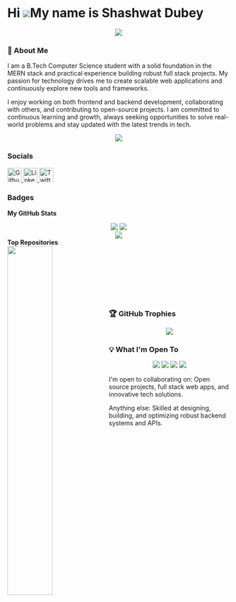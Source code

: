 Hi ![](https://user-images.githubusercontent.com/18350557/176309783-0785949b-9127-417c-8b55-ab5a4333674e.gif)My name is Shashwat Dubey
======================================================================================================================================

<div align="center"> <img src="https://readme-typing-svg.demolab.com/?lines=MERN+Stack+Developer;Full-Stack+Project+Builder;&font=Fira%20Code&center=true&width=440&height=45&color=f75c7e&vCenter=true&pause=1000&size=22" /> </div> <p align="center"> 

### 🚀 About Me
I am a B.Tech Computer Science student with a solid foundation in the MERN stack and practical experience building robust full stack projects. My passion for technology drives me to create scalable web applications and continuously explore new tools and frameworks.

I enjoy working on both frontend and backend development, collaborating with others, and contributing to open-source projects. I am committed to continuous learning and growth, always seeking opportunities to solve real-world problems and stay updated with the latest trends in tech.


<p align="center"> <img src="https://skillicons.dev/icons?i=js,ts,react,nodejs,express,mongodb,git,github,vscode,html,css,tailwind,postman,npm,linux,docker,figma&perline=10" /> </p>


### Socials

<p align="left"> <a href="https://www.github.com/ShashwatDubey10" target="_blank" rel="noreferrer"> <picture> <source media="(prefers-color-scheme: dark)" srcset="https://raw.githubusercontent.com/danielcranney/readme-generator/main/public/icons/socials/github-dark.svg" /> <source media="(prefers-color-scheme: light)" srcset="https://raw.githubusercontent.com/danielcranney/readme-generator/main/public/icons/socials/github.svg" /> <img src="https://raw.githubusercontent.com/danielcranney/readme-generator/main/public/icons/socials/github.svg" width="32" height="32" alt="Github" title="Github" /> </picture> </a> <a href="https://www.linkedin.com/in/shashwat-dubey-10297b277" target="_blank" rel="noreferrer"> <picture> <source media="(prefers-color-scheme: dark)" srcset="https://raw.githubusercontent.com/danielcranney/readme-generator/main/public/icons/socials/linkedin-dark.svg" /> <source media="(prefers-color-scheme: light)" srcset="https://raw.githubusercontent.com/danielcranney/readme-generator/main/public/icons/socials/linkedin.svg" /> <img src="https://raw.githubusercontent.com/danielcranney/readme-generator/main/public/icons/socials/linkedin.svg" width="32" height="32" alt="LinkedIn" title="LinkedIn" /> </picture> </a> <a href="https://www.x.com/i_ShashwatDubey" target="_blank" rel="noreferrer"> <picture> <source media="(prefers-color-scheme: dark)" srcset="https://raw.githubusercontent.com/danielcranney/readme-generator/main/public/icons/socials/twitter-dark.svg" /> <source media="(prefers-color-scheme: light)" srcset="https://raw.githubusercontent.com/danielcranney/readme-generator/main/public/icons/socials/twitter.svg" /> <img src="https://raw.githubusercontent.com/danielcranney/readme-generator/main/public/icons/socials/twitter.svg" width="32" height="32" alt="Twitter" title="Twitter" /> </picture> </a></p>

### Badges

<b>My GitHub Stats</b>

<div align="center"> <img src="https://github-readme-stats.vercel.app/api?username=ShashwatDubey10&show_icons=true&theme=radical&hide_border=true&count_private=true" /> <img src="https://github-readme-streak-stats.herokuapp.com/?user=ShashwatDubey10&theme=radical&hide_border=true" /> </div> <div align="center"> <img src="https://github-readme-stats.vercel.app/api/top-langs/?username=ShashwatDubey10&layout=compact&theme=radical&hide_border=true" /> </div>
<b>Top Repositories</b>

<div width="100%" align="center"><a href="https://github.com/ShashwatDubey10/bantr-mern-chatapp" align="left"><img align="left" width="45%" src="https://github-readme-stats.vercel.app/api/pin/?username=ShashwatDubey10&repo=bantr-mern-chatapp&title_color=f97316&text_color=ffffff&icon_color=f97316&bg_color=1c1917&hide_border=true&locale=en" /></a></div><br /><br /><br /><br /><br /><br /><br />





### 🏆 GitHub Trophies
<div align="center"> <img src="https://github-profile-trophy.vercel.app/?username=ShashwatDubey10&theme=radical&no-frame=true&no-bg=false&margin-w=4" /> </div>

### 💡 What I'm Open To
<div align="center"> <img src="https://img.shields.io/badge/🚀-Open%20Source%20Projects-green?style=for-the-badge" /> <img src="https://img.shields.io/badge/💼-Full%20Stack%20Collaborations-blue?style=for-the-badge" /> <img src="https://img.shields.io/badge/🎯-Backend%20Challenges-orange?style=for-the-badge" /> <img src="https://img.shields.io/badge/🤝-Mentorship%20%26%20Learning-purple?style=for-the-badge" /> </div>

I'm open to collaborating on: Open source projects, full stack web apps, and innovative tech solutions.

Anything else: Skilled at designing, building, and optimizing robust backend systems and APIs.

